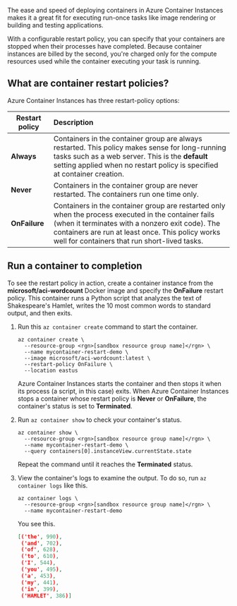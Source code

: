 The ease and speed of deploying containers in Azure Container Instances makes it a great fit for executing run-once tasks like image rendering or building and testing applications.

With a configurable restart policy, you can specify that your containers are stopped when their processes have completed. Because container instances are billed by the second, you're charged only for the compute resources used while the container executing your task is running.

## What are container restart policies?

Azure Container Instances has three restart-policy options:

| Restart policy   | Description |
| ---------------- | :---------- |
| **Always** | Containers in the container group are always restarted. This policy makes sense for long-running tasks such as a web server. This is the **default** setting applied when no restart policy is specified at container creation. |
| **Never** | Containers in the container group are never restarted. The containers run one time only. |
| **OnFailure** | Containers in the container group are restarted only when the process executed in the container fails (when it terminates with a nonzero exit code). The containers are run at least once. This policy works well for containers that run short-lived tasks. |

## Run a container to completion

To see the restart policy in action, create a container instance from the **microsoft/aci-wordcount** Docker image and specify the **OnFailure** restart policy. This container runs a Python script that analyzes the text of Shakespeare's Hamlet, writes the 10 most common words to standard output, and then exits.

1. Run this `az container create` command to start the container.

    ```azurecli
    az container create \
      --resource-group <rgn>[sandbox resource group name]</rgn> \
      --name mycontainer-restart-demo \
      --image microsoft/aci-wordcount:latest \
      --restart-policy OnFailure \
      --location eastus
    ```

    Azure Container Instances starts the container and then stops it when its process (a script, in this case) exits. When Azure Container Instances stops a container whose restart policy is **Never** or **OnFailure**, the container's status is set to **Terminated**.

1. Run `az container show` to check your container's status.

    ```azurecli
    az container show \
      --resource-group <rgn>[sandbox resource group name]</rgn> \
      --name mycontainer-restart-demo \
      --query containers[0].instanceView.currentState.state
    ```

    Repeat the command until it reaches the **Terminated** status.

1. View the container's logs to examine the output. To do so, run `az container logs` like this.

    ```azurecli
    az container logs \
      --resource-group <rgn>[sandbox resource group name]</rgn> \
      --name mycontainer-restart-demo
    ```

    You see this.

    ```json
    [('the', 990),
     ('and', 702),
     ('of', 628),
     ('to', 610),
     ('I', 544),
     ('you', 495),
     ('a', 453),
     ('my', 441),
     ('in', 399),
     ('HAMLET', 386)]
    ```